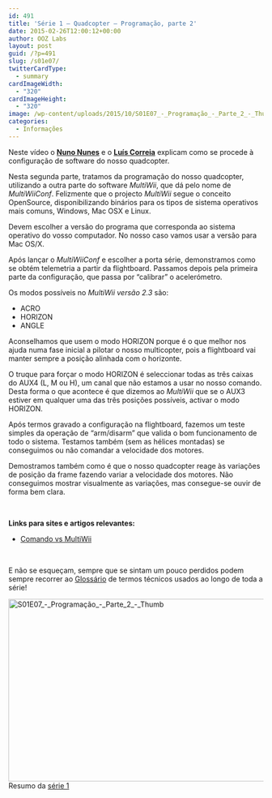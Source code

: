 ```yaml
---
id: 491
title: 'Série 1 — Quadcopter — Programação, parte 2'
date: 2015-02-26T12:00:12+00:00
author: OOZ Labs
layout: post
guid: /?p=491
slug: /s01e07/
twitterCardType:
  - summary
cardImageWidth:
  - "320"
cardImageHeight:
  - "320"
image: /wp-content/uploads/2015/10/S01E07_-_Programação_-_Parte_2_-_Thumb.jpg
categories:
  - Informações
---
```

Neste vídeo o [**Nuno Nunes**](/equipa/nuno-nunes/ "Nuno Nunes") e o [**Luís Correia**](/equipa/luis-correia/ "Luís Correia") explicam como se procede à configuração de software do nosso quadcopter.

<p style="text-align: center;">
</p>

Nesta segunda parte, tratamos da programação do nosso quadcopter, utilizando a outra parte do software _MultiWii_, que dá pelo nome de _MultiWiiConf_. Felizmente que o projecto _MultiWii_ segue o conceito OpenSource, disponibilizando binários para os tipos de sistema operativos mais comuns, Windows, Mac OSX e Linux.

Devem escolher a versão do programa que corresponda ao sistema operativo do vosso computador. No nosso caso vamos usar a versão para Mac OS/X.

Após lançar o _MultiWiiConf_ e escolher a porta série, demonstramos como se obtém telemetria a partir da flightboard. Passamos depois pela primeira parte da configuração, que passa por &#8220;calibrar&#8221; o acelerómetro.

Os modos possíveis no _MultiWii versão 2.3_ são:

  * ACRO
  * HORIZON
  * ANGLE

Aconselhamos que usem o modo HORIZON porque é o que melhor nos ajuda numa fase inicial a pilotar o nosso multicopter, pois a flightboard vai manter sempre a posição alinhada com o horizonte.

O truque para forçar o modo HORIZON é seleccionar todas as três caixas do AUX4 (L, M ou H), um canal que não estamos a usar no nosso comando. Desta forma o que acontece é que dizemos ao _MultiWii_ que se o AUX3 estiver em qualquer uma das três posições possíveis, activar o modo HORIZON.

Após termos gravado a configuração na flightboard, fazemos um teste simples da operação de &#8220;arm/disarm&#8221; que valida o bom funcionamento de todo o sistema. Testamos também (sem as hélices montadas) se conseguimos ou não comandar a velocidade dos motores.

Demostramos também como é que o nosso quadcopter reage às variações de posição da frame fazendo variar a velocidade dos motores. Não conseguimos mostrar visualmente as variações, mas consegue-se ouvir de forma bem clara.

&nbsp;

<strong title="Motores Brushless">Links para sites e artigos relevantes:</strong>

  * [Comando vs MultiWii](/s01va13 "Comando vs MultiWii")

&nbsp;

E não se esqueçam, sempre que se sintam um pouco perdidos podem sempre recorrer ao [Glossário](/s01-glossary/ "Glossário") de termos técnicos usados ao longo de toda a série!

[<img class="aligncenter size-large wp-image-670" src="/wp-content/uploads/2015/10/S01E07_-_Programação_-_Parte_2_-_Thumb-1024x576.jpg" alt="S01E07_-_Programação_-_Parte_2_-_Thumb" width="640" height="360" srcset="/wp-content/uploads/2015/10/S01E07_-_Programação_-_Parte_2_-_Thumb-1024x576.jpg 1024w, /wp-content/uploads/2015/10/S01E07_-_Programação_-_Parte_2_-_Thumb-300x169.jpg 300w, /wp-content/uploads/2015/10/S01E07_-_Programação_-_Parte_2_-_Thumb-280x158.jpg 280w, /wp-content/uploads/2015/10/S01E07_-_Programação_-_Parte_2_-_Thumb.jpg 1280w" sizes="(max-width: 640px) 100vw, 640px" />](/wp-content/uploads/2015/10/S01E07_-_Programação_-_Parte_2_-_Thumb.jpg)Resumo da [série 1](/series/serie-1/ "Resumo da série 1")